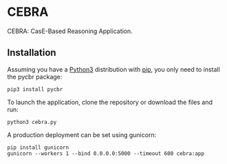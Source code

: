 # CEBRA 
CEBRA: CasE-Based Reasoning Application.

## Installation
Assuming you have a [Python3](https://www.python.org/) distribution with [pip](https://pip.pypa.io/en/stable/installing/), you only need to install the pycbr package:
```
pip3 install pycbr
```

To launch the application, clone the repository or download the files and run:
```
python3 cebra.py
```

A production deployment can be set using gunicorn:
```
pip install gunicorn
gunicorn --workers 1 --bind 0.0.0.0:5000 --timeout 600 cebra:app
```
